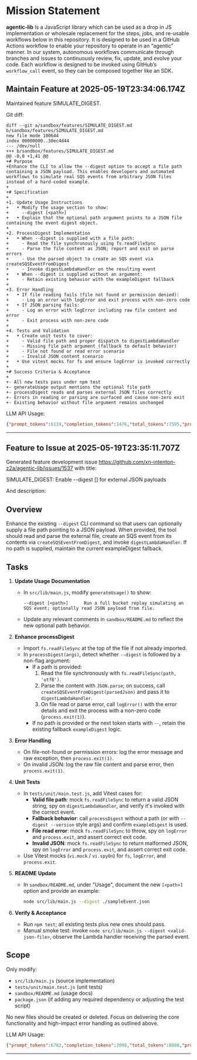 # Mission Statement

**agentic‑lib** Is a JavaScript library which can be used as a drop in JS implementation or wholesale replacement for 
the steps, jobs, and re-usable workflows below in this repository. It is designed to be used in a GitHub Actions 
workflow to enable your repository to operate in an “agentic” manner. In our system, autonomous workflows communicate
through branches and issues to continuously review, fix, update, and evolve your code. Each workflow is designed to be
invoked using GitHub’s `workflow_call` event, so they can be composed together like an SDK.
## Maintain Feature at 2025-05-19T23:34:06.174Z

Maintained feature SIMULATE_DIGEST.

Git diff:

```
diff --git a/sandbox/features/SIMULATE_DIGEST.md b/sandbox/features/SIMULATE_DIGEST.md
new file mode 100644
index 00000000..30ec4d44
--- /dev/null
+++ b/sandbox/features/SIMULATE_DIGEST.md
@@ -0,0 +1,41 @@
+# Purpose
+Enhance the CLI to allow the --digest option to accept a file path containing a JSON payload. This enables developers and automated workflows to simulate real SQS events from arbitrary JSON files instead of a hard-coded example.
+
+# Specification
+
+1. Update Usage Instructions
+   • Modify the usage section to show:
+     --digest [<path>]
+   • Explain that the optional path argument points to a JSON file containing the event digest object.
+
+2. ProcessDigest Implementation
+   • When --digest is supplied with a file path:
+     - Read the file synchronously using fs.readFileSync
+     - Parse the file content as JSON; report and exit on parse errors
+     - Use the parsed object to create an SQS event via createSQSEventFromDigest
+     - Invoke digestLambdaHandler on the resulting event
+   • When --digest is supplied without an argument:
+     - Retain existing behavior with the exampleDigest fallback
+
+3. Error Handling
+   • If file reading fails (file not found or permission denied):
+     - Log an error with logError and exit process with non-zero code
+   • If JSON parsing fails:
+     - Log an error with logError including raw file content and error
+     - Exit process with non-zero code
+
+4. Tests and Validation
+   • Create unit tests to cover:
+     - Valid file path and proper dispatch to digestLambdaHandler
+     - Missing file path argument (fallback to default behavior)
+     - File not found or read error scenario
+     - Invalid JSON content scenario
+   • Use vitest mocks for fs and ensure logError is invoked correctly
+
+# Success Criteria & Acceptance
+
+- All new tests pass under npm test
+- generateUsage output mentions the optional file path
+- processDigest reads and parses external JSON files correctly
+- Errors in reading or parsing are surfaced and cause non-zero exit
+- Existing behavior without file argument remains unchanged
```

LLM API Usage:

```json
{"prompt_tokens":6119,"completion_tokens":1476,"total_tokens":7595,"prompt_tokens_details":{"cached_tokens":0,"audio_tokens":0},"completion_tokens_details":{"reasoning_tokens":1024,"audio_tokens":0,"accepted_prediction_tokens":0,"rejected_prediction_tokens":0}}
```
---

## Feature to Issue at 2025-05-19T23:35:11.707Z

Generated feature development issue https://github.com/xn-intenton-z2a/agentic-lib/issues/1537 with title:

SIMULATE_DIGEST: Enable --digest [<path>] for external JSON payloads

And description:

Overview
--------
Enhance the existing `--digest` CLI command so that users can optionally supply a file path pointing to a JSON payload. When provided, the tool should read and parse the external file, create an SQS event from its contents via `createSQSEventFromDigest`, and invoke `digestLambdaHandler`. If no path is supplied, maintain the current exampleDigest fallback.

Tasks
-----
1. **Update Usage Documentation**
   - In `src/lib/main.js`, modify `generateUsage()` to show:
     ```
     --digest [<path>]      Run a full bucket replay simulating an SQS event; optionally read JSON payload from file.
     ```
   - Update any relevant comments in `sandbox/README.md` to reflect the new optional path behavior.

2. **Enhance processDigest**
   - Import `fs.readFileSync` at the top of the file if not already imported.
   - In `processDigest(args)`, detect whether `--digest` is followed by a non-flag argument:
     - If a path is provided: 
       1. Read the file synchronously with `fs.readFileSync(path, 'utf8')`. 
       2. Parse the content with `JSON.parse`; on success, call `createSQSEventFromDigest(parsedJson)` and pass it to `digestLambdaHandler`.
       3. On file read or parse error, call `logError()` with the error details and exit the process with a non-zero code (`process.exit(1)`).
     - If no path is provided or the next token starts with `--`, retain the existing fallback `exampleDigest` logic.

3. **Error Handling**
   - On file-not-found or permission errors: log the error message and raw exception, then `process.exit(1)`.
   - On invalid JSON: log the raw file content and parse error, then `process.exit(1)`.

4. **Unit Tests**
   - In `tests/unit/main.test.js`, add Vitest cases for:
     - **Valid file path**: mock `fs.readFileSync` to return a valid JSON string, spy on `digestLambdaHandler`, and verify it's invoked with the correct event.
     - **Fallback behavior**: call `processDigest` without a path (or with `--digest --version` style args) and confirm `exampleDigest` is used.
     - **File read error**: mock `fs.readFileSync` to throw, spy on `logError` and `process.exit`, and assert correct exit code.
     - **Invalid JSON**: mock `fs.readFileSync` to return malformed JSON, spy on `logError` and `process.exit`, and assert correct exit code.
   - Use Vitest mocks (`vi.mock` / `vi.spyOn`) for `fs`, `logError`, and `process.exit`.

5. **README Update**
   - In `sandbox/README.md`, under "Usage", document the new `[<path>]` option and provide an example:
     ```bash
     node src/lib/main.js --digest ./sampleEvent.json
     ```

6. **Verify & Acceptance**
   - Run `npm test`; all existing tests plus new ones should pass.
   - Manual smoke test: invoke `node src/lib/main.js --digest <valid-json-file>`, observe the Lambda handler receiving the parsed event.

Scope
-----
Only modify:
- `src/lib/main.js` (source implementation)
- `tests/unit/main.test.js` (unit tests)
- `sandbox/README.md` (usage docs)
- `package.json` (if adding any required dependency or adjusting the test script)

No new files should be created or deleted. Focus on delivering the core functionality and high-impact error handling as outlined above.

LLM API Usage:

```json
{"prompt_tokens":6782,"completion_tokens":2098,"total_tokens":8880,"prompt_tokens_details":{"cached_tokens":0,"audio_tokens":0},"completion_tokens_details":{"reasoning_tokens":1216,"audio_tokens":0,"accepted_prediction_tokens":0,"rejected_prediction_tokens":0}}
```
---

